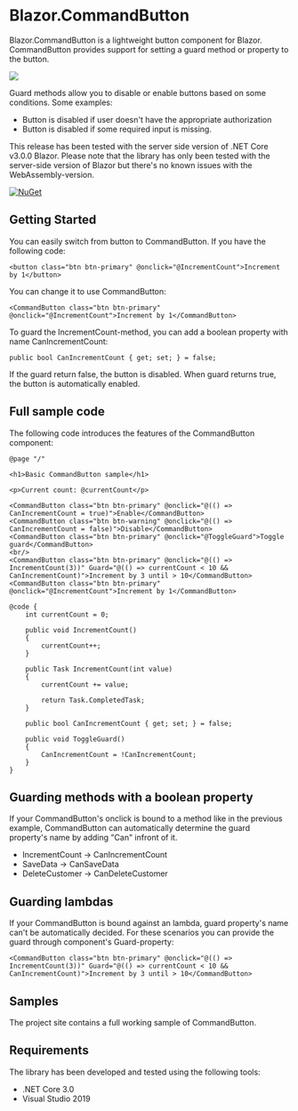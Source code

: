 # Blazor.CommandButton

Blazor.CommandButton is a lightweight button component for Blazor. CommandButton provides support for setting a guard method or property to the button.

![](https://mikaelkoskinen.net/posts/files/a538b205-fc31-4291-b5f0-c3491e22f7fe.gif)

Guard methods allow you to disable or enable buttons based on some conditions. Some examples:

* Button is disabled if user doesn't have the appropriate authorization
* Button is disabled if some required input is missing.

This release has been tested with the server side version of .NET Core v3.0.0 Blazor. Please note that the library has only been tested with the server-side version of Blazor but there's no known issues with the WebAssembly-version.

[![NuGet](https://img.shields.io/nuget/v/CommandButton.Blazor.svg)](https://www.nuget.org/packages/CommandButton.Blazor/)

## Getting Started

You can easily switch from button to CommandButton. If you have the following code:

```
<button class="btn btn-primary" @onclick="@IncrementCount">Increment by 1</button>
```

You can change it to use CommandButton:

```
<CommandButton class="btn btn-primary" @onclick="@IncrementCount">Increment by 1</CommandButton>
```

To guard the IncrementCount-method, you can add a boolean property with name CanIncrementCount:
```
public bool CanIncrementCount { get; set; } = false;
```

If the guard return false, the button is disabled. When guard returns true, the button is automatically enabled.

## Full sample code

The following code introduces the features of the CommandButton component:

```
@page "/"

<h1>Basic CommandButton sample</h1>

<p>Current count: @currentCount</p>

<CommandButton class="btn btn-primary" @onclick="@(() => CanIncrementCount = true)">Enable</CommandButton>
<CommandButton class="btn btn-warning" @onclick="@(() => CanIncrementCount = false)">Disable</CommandButton>
<CommandButton class="btn btn-primary" @onclick="@ToggleGuard">Toggle guard</CommandButton>
<br/>
<CommandButton class="btn btn-primary" @onclick="@(() => IncrementCount(3))" Guard="@(() => currentCount < 10 && CanIncrementCount)">Increment by 3 until > 10</CommandButton>
<CommandButton class="btn btn-primary" @onclick="@IncrementCount">Increment by 1</CommandButton>

@code {
    int currentCount = 0;

    public void IncrementCount()
    {
        currentCount++;
    }

    public Task IncrementCount(int value)
    {
        currentCount += value;

        return Task.CompletedTask;
    }

    public bool CanIncrementCount { get; set; } = false;

    public void ToggleGuard()
    {
        CanIncrementCount = !CanIncrementCount;
    }
}
```

## Guarding methods with a boolean property

If your CommandButton's onclick is bound to a method like in the previous example, CommandButton can automatically determine the guard property's name by adding "Can" infront of it.

* IncrementCount -> CanIncrementCount
* SaveData -> CanSaveData
* DeleteCustomer -> CanDeleteCustomer

## Guarding lambdas

If your CommandButton is bound against an lambda, guard property's name can't be automatically decided. For these scenarios you can provide the guard through component's Guard-property:

```
<CommandButton class="btn btn-primary" @onclick="@(() => IncrementCount(3))" Guard="@(() => currentCount < 10 && CanIncrementCount)">Increment by 3 until > 10</CommandButton>
```

## Samples

The project site contains a full working sample of CommandButton.

## Requirements
The library has been developed and tested using the following tools:

* .NET Core 3.0
* Visual Studio 2019
